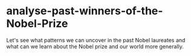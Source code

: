 # analyse-past-winners-of-the-Nobel-Prize
Let's see what patterns we can uncover in the past Nobel laureates and what can we learn about the Nobel prize and our world more generally.
